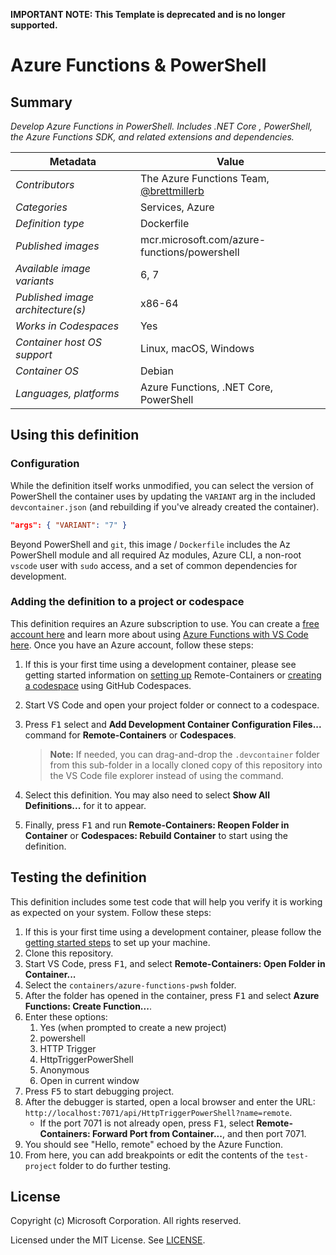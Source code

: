 **IMPORTANT NOTE: This Template is deprecated and is no longer supported.**

# Azure Functions & PowerShell

## Summary

*Develop Azure Functions in PowerShell. Includes .NET Core , PowerShell, the Azure Functions SDK, and related extensions and dependencies.*

| Metadata | Value |  
|----------|-------|
| *Contributors* | The Azure Functions Team, [@brettmillerb](https://github.com/brettmillerb) |
| *Categories* | Services, Azure |
| *Definition type* | Dockerfile |
| *Published images* | mcr.microsoft.com/azure-functions/powershell |
| *Available image variants* | 6, 7 |
| *Published image architecture(s)* | x86-64 |
| *Works in Codespaces* | Yes |
| *Container host OS support* | Linux, macOS, Windows |
| *Container OS* | Debian |
| *Languages, platforms* | Azure Functions, .NET Core, PowerShell |

## Using this definition

### Configuration

While the definition itself works unmodified, you can select the version of PowerShell the container uses by updating the `VARIANT` arg in the included `devcontainer.json` (and rebuilding if you've already created the container).

```json
"args": { "VARIANT": "7" }
```

Beyond PowerShell and `git`, this image / `Dockerfile` includes the Az PowerShell module and all required Az modules, Azure CLI, a non-root `vscode` user with `sudo` access, and a set of common dependencies for development.

### Adding the definition to a project or codespace

This definition requires an Azure subscription to use. You can create a [free account here](https://azure.microsoft.com/en-us/free/serverless/) and learn more about using [Azure Functions with VS Code here](https://docs.microsoft.com/en-us/azure/azure-functions/functions-create-first-function-vs-code). Once you have an Azure account, follow these steps:

1. If this is your first time using a development container, please see getting started information on [setting up](https://aka.ms/vscode-remote/containers/getting-started) Remote-Containers or [creating a codespace](https://aka.ms/ghcs-open-codespace) using GitHub Codespaces.

2. Start VS Code and open your project folder or connect to a codespace.

3. Press <kbd>F1</kbd> select and **Add Development Container Configuration Files...** command for **Remote-Containers** or **Codespaces**. 

   > **Note:** If needed, you can drag-and-drop the `.devcontainer` folder from this sub-folder in a locally cloned copy of this repository into the VS Code file explorer instead of using the command.

4. Select this definition. You may also need to select **Show All Definitions...** for it to appear.

5. Finally, press <kbd>F1</kbd> and run **Remote-Containers: Reopen Folder in Container** or **Codespaces: Rebuild Container** to start using the definition.

## Testing the definition

This definition includes some test code that will help you verify it is working as expected on your system. Follow these steps:

1. If this is your first time using a development container, please follow the [getting started steps](https://aka.ms/vscode-remote/containers/getting-started) to set up your machine.
2. Clone this repository.
3. Start VS Code, press <kbd>F1</kbd>, and select **Remote-Containers: Open Folder in Container...**
4. Select the `containers/azure-functions-pwsh` folder.
5. After the folder has opened in the container, press <kbd>F1</kbd> and select **Azure Functions: Create Function...**.
6. Enter these options:
   1. Yes (when prompted to create a new project)
   2. powershell
   3. HTTP Trigger
   4. HttpTriggerPowerShell
   5. Anonymous
   6. Open in current window
7. Press <kbd>F5</kbd> to start debugging project.
8. After the debugger is started, open a local browser and enter the URL: `http://localhost:7071/api/HttpTriggerPowerShell?name=remote`.
    - If the port 7071 is not already open, press <kbd>F1</kbd>, select **Remote-Containers: Forward Port from Container...**, and then port 7071.
9.  You should see "Hello, remote" echoed by the Azure Function.
10. From here, you can add breakpoints or edit the contents of the `test-project` folder to do further testing.

## License

Copyright (c) Microsoft Corporation. All rights reserved.

Licensed under the MIT License. See [LICENSE](https://github.com/microsoft/vscode-dev-containers/blob/main/LICENSE).
